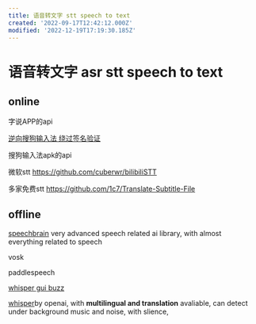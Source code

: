 ```yaml
---
title: 语音转文字 stt speech to text
created: '2022-09-17T12:42:12.000Z'
modified: '2022-12-19T17:19:30.185Z'
---
```


# 语音转文字 asr stt speech to text

## online

字说APP的api

[逆向搜狗输入法 绕过签名验证](https://www.cnblogs.com/lxh2cwl/p/14842527.html)

搜狗输入法apk的api

微软stt
https://github.com/cuberwr/bilibiliSTT

多家免费stt
https://github.com/1c7/Translate-Subtitle-File

## offline

[speechbrain](https://speechbrain.github.io/) very advanced speech related ai library, with almost everything related to speech

vosk

paddlespeech

[whisper gui buzz](https://github.com/chidiwilliams/buzz)

[whisper](https://github.com/openai/whisper)by openai, with **multilingual and translation** avaliable, can detect under background music and noise, with slience, 
